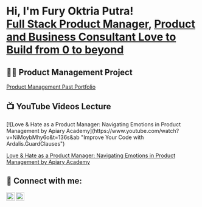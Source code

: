 <h1>Hi, I'm Fury Oktria Putra! <br/>
<a href="https://github.com/furyoktria">Full Stack Product Manager</a>, 
<a href="https://www.linkedin.com/in/furyoktria/">Product and Business Consultant Love to Build from 0 to beyond</a>

<h2>👨‍💻 Product Management Project </h2>

[Product Management Past Portfolio](https://bit.ly/PortofolioFury)


<h2>📺 YouTube Videos Lecture</h2>
[![Love & Hate as a Product Manager: Navigating Emotions in Product Management by Apiary Academy](https://www.youtube.com/watch?v=NiMoybMhy6o&t=136s&ab "Improve Your Code with Ardalis.GuardClauses")

[Love & Hate as a Product Manager: Navigating Emotions in Product Management by Apiary Academy](https://www.youtube.com/watch?v=NiMoybMhy6o&t=136s&ab_channel=ApiaryAcademy)

<h2> 🤳 Connect with me:</h2>

[<img align="left" alt="JoshMadakor | Twitter" width="22px" src="https://cdn.jsdelivr.net/npm/simple-icons@v3/icons/twitter.svg" />][twitter]
[<img align="left" alt="JoshMadakor | LinkedIn" width="22px" src="https://cdn.jsdelivr.net/npm/simple-icons@v3/icons/linkedin.svg" />][linkedin]

[twitter]: https://twitter.com/furyoktria
[linkedin]: https://linkedin.com/in/furyoktria


<!--
**furyoktria/furyoktria** is a ✨ _special_ ✨ repository because its `README.md` (this file) appears on your GitHub profile.

Here are some ideas to get you started:

- 🔭 I’m currently working on ...
- 🌱 I’m currently learning ...
- 👯 I’m looking to collaborate on ...
- 🤔 I’m looking for help with ...
- 💬 Ask me about ...
- 📫 How to reach me: ...
- 😄 Pronouns: ...
- ⚡ Fun fact: ...
-->
